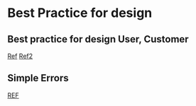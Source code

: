 # Best Practice for design

## Best practice for design User, Customer

[Ref](https://stackoverflow.com/questions/3511782/user-customer-admin-account-in-3-different-tables?rq=1)
[Ref2](https://stackoverflow.com/questions/4169893/is-it-good-database-design-to-have-admin-users-in-the-same-table-as-front-end-us?rq=1)

## Simple Errors

[REF](https://www.red-gate.com/simple-talk/sql/database-administration/five-simple-database-design-errors-you-should-avoid/)
